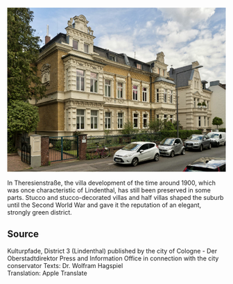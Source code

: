![](./images/05315000-b03-t05/p5.7.jpg)

In Theresienstraße, the villa development of the time around 1900, which was once characteristic of Lindenthal, has still been preserved in some parts. Stucco and stucco-decorated villas and half villas shaped the suburb until the Second World War and gave it the reputation of an elegant, strongly green district.

## Source

Kulturpfade, District 3 (Lindenthal)
published by the city of Cologne - Der Oberstadtdirektor
Press and Information Office in connection with the city conservator
Texts: Dr. Wolfram Hagspiel  
Translation: Apple Translate
